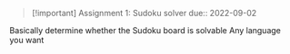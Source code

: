 > [!important] Assignment 1: Sudoku solver
due:: 2022-09-02

Basically determine whether the Sudoku board is solvable
Any language you want
